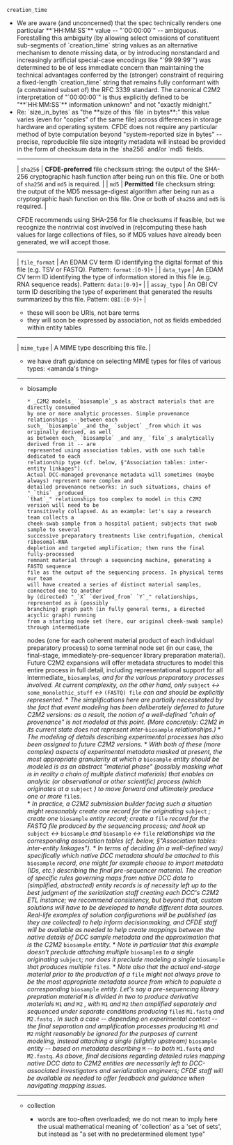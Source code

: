 `creation_time`

<ul>

<li>We are aware (and unconcerned) that the spec technically renders one particular
**`HH:MM:SS`** value -- "`00:00:00`" -- ambiguous. Forestalling this ambiguity
(by allowing select omissions of constituent sub-segments of `creation_time` string
values as an alternative mechanism to denote missing data, or by introducing
nonstandard and increasingly artificial special-case encodings like "`99:99:99`")
was determined to be of less immediate concern than maintaining the technical
advantages conferred by the (stronger) constraint of requiring a fixed-length
`creation_time` string that remains fully conformant with (a constrained subset
of) the RFC 3339 standard. The canonical C2M2 interpretation of "`00:00:00`" is
thus explicitly defined to be "**`HH:MM:SS`** information unknown" and not
"exactly midnight."</li>

<li>Re: `size_in_bytes` as "the **size of this `file` in bytes**:" this value varies
(even for "copies" of the same file) across differences in storage hardware and
operating system. CFDE does not require any particular method of byte computation
beyond "system-reported size in bytes" -- precise, reproducible file size integrity
metadata will instead be provided in the form of checksum data in the `sha256`
and/or `md5` fields.</li>

---

| `sha256` | **CFDE-preferred** file checksum string: the output of the SHA-256 cryptographic hash function after being run on this file. One or both of `sha256` and `md5` is required. |
| `md5` | **Permitted** file checksum string: the output of the MD5 message-digest algorithm after being run as a cryptographic hash function on this file. One or both of `sha256` and `md5` is required. |

CFDE recommends using SHA-256 for file checksums if feasible, but we recognize
the nontrivial cost involved in (re)computing these hash values for large
collections of files, so if MD5 values have already been generated, we will
accept those.

---

| `file_format` | An EDAM CV term ID identifying the digital format of this file (e.g. TSV or FASTQ). Pattern: `format:[0-9]+` |
| `data_type` | An EDAM CV term ID identifying the type of information stored in this file (e.g. RNA sequence reads). Pattern: `data:[0-9]+` |
| `assay_type` | An OBI CV term ID describing the type of experiment that generated the results summarized by this file. Pattern: `OBI:[0-9]+` |

* these will soon be URIs, not bare terms
* they will soon be expressed by association, not as fields embedded within entity tables

---

| `mime_type` | A MIME type describing this file. |

* we have draft guidance on selecting MIME types for files of various types: <amanda's thing>

---

* biosample

      * _C2M2 models_ `biosample`_s as abstract materials that are directly consumed
      by one or more analytic processes. Simple provenance relationships -- between each
      such_ `biosample` _and the_ `subject` _from which it was originally derived, as well
      as between each_ `biosample` _and any_ `file`_s analytically derived from it -- are
      represented using association tables, with one such table dedicated to each
      relationship type (cf. below, §"Association tables: inter-entity linkages").
      Actual DCC-managed provenance metadata will sometimes (maybe always) represent more complex and
      detailed provenance networks: in such situations, chains of "_`this` _produced_
      `that`_" relationships too complex to model in this C2M2 version will need to be
      transitively collapsed. As an example: let's say a research team collects a
      cheek-swab sample from a hospital patient; subjects that swab sample to several
      successive preparatory treatments like centrifugation, chemical ribosomal-RNA
      depletion and targeted amplification; then runs the final fully-processed
      remnant material through a sequencing machine, generating a FASTQ sequence
      file as the output of the sequencing process. In physical terms our team
      will have created a series of distinct material samples, connected one to another
      by (directed) "_`X` `derived_from` `Y`_" relationships, represented as a (possibly
      branching) graph path (in fully general terms, a directed acyclic graph) running
      from a starting node set (here, our original cheek-swab sample) through intermediate
   	nodes (one for each coherent material product of each individual preparatory process)
   	to some terminal node set (in our case, the final-stage, immediately-pre-sequencer
   	library preparation material). Future C2M2 expansions will offer metadata structures to model
   	this entire process in full detail, including representational support for all
   	intermediate_ `biosample`_s, and for the various preparatory processes involved.
   	At current complexity, on the other hand, only_ `subject` _<->_ `some_monolothic_stuff`
   	_<->_ `(FASTQ) file` _can and should be explicitly represented._
         * _The simplifications here are partially necessitated by the fact that
   	   event modeling has been deliberately deferred to future C2M2 versions: as a result,
   	   the notion of a well-defined "chain of provenance" is not modeled at
   	   this point. (More concretely: C2M2 in its current state does not represent
   	   inter-_`biosample` _relationships.)_
         * _The modeling of details describing experimental processes has also been
         assigned to future C2M2 versions._
         * _With both of these (more complex) aspects of experimental metadata
         masked at present, the most appropriate granularity at which a_
         `biosample` _entity should be modeled is as an abstract "material phase"
         (possibly masking what is in reality a chain of multiple distinct materials)
         that enables an analytic (or observational or other scientific) process (which
         originates at a_ `subject` _) to move forward and ultimately produce one or
         more_ `file`_s._  
      * _In practice, a C2M2 submission builder facing such a situation
   	might reasonably create one record for the originating_ `subject` _; create one_
   	`biosample` _entity record; create a_ `file` _record for the FASTQ file produced
   	by the sequencing process; and hook up_ `subject` _<->_ `biosample` _and_
   	`biosample` _<->_ `file` _relationships via the corresponding association tables
   	(cf. below, §"Association tables: inter-entity linkages")._
         * _In terms of deciding (in a well-defined way) specifically which native DCC
         metadata should be attached to this_ `biosample` _record, one
         might for example choose to import metadata (IDs, etc.) describing the
         final pre-sequencer material. The creation of specific rules governing maps
         from native DCC data to (simplified, abstracted) entity records
         is of necessity left up to the best judgment of the serialization staff
         creating each DCC's C2M2 ETL instance; we recommend consistency,
         but beyond that, custom solutions will have to be developed to handle
         different data sources. Real-life examples of solution configurations
	 will be published (as they are collected) to help inform decisionmaking,
	 and CFDE staff will be available as needed to help create mappings between
	 the native details of DCC sample metadata and the approximation that is
	 the C2M2_ `biosample` _entity._
         * _Note in particular that this example doesn't preclude attaching multiple_
         `biosample`_s to a single originating_ `subject`_; nor does it preclude modeling a
         single_ `biosample` _that produces multiple_ `file`_s._
         * _Note also that the actual end-stage material prior to the production of a_
         `file` _might not always prove to be the most appropriate metadata source from
         which to populate a corresponding_ `biosample` _entity. Let's say a
         pre-sequencing library prepration material_ `M` _is divided in two to
         produce derivative materials_ `M1` _and_ `M2` _, with_ `M1` _and_ `M2` _then
         amplified separately and sequenced under separate conditions producing_
         `file`_s_ `M1.fastq` _and_ `M2.fastq` _. In such a case -- depending on
         experimental context -- the final separation and amplification processes
         producing_ `M1` _and_ `M2` _might reasonably be ignored for the purposes
         of current modeling, instead attaching a single (slightly upstream)_
         `biosample` _entity -- based on metadata describing_ `M` _-- to both_ `M1.fastq`
         _and_ `M2.fastq`_. As above, final decisions regarding detailed rules
         mapping native DCC data to C2M2 entities are necessarily left to
         DCC-associated investigators and serialization engineers; CFDE staff will be available as needed to offer
         feedback and guidance when navigating mapping issues._

---

* collection

    * words are too-often overloaded; we do not mean to imply here the usual mathematical
        meaning of 'collection' as a 'set of sets', but instead as "a set with no
        predetermined element type"

</ul>